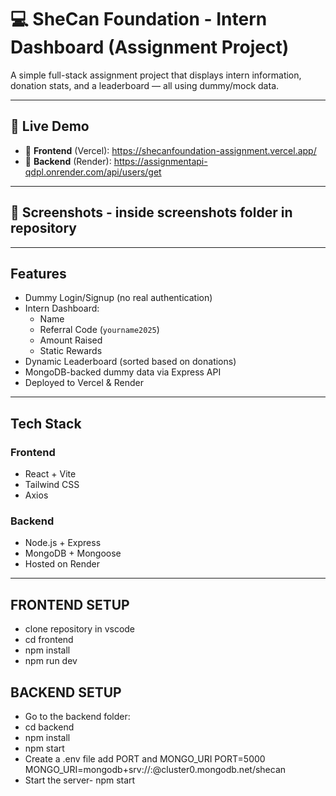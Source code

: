 # 💻 SheCan Foundation - Intern Dashboard (Assignment Project)

A simple full-stack assignment project that displays intern information, donation stats, and a leaderboard — all using dummy/mock data.

---

## 🚀 Live Demo

- 🔗 **Frontend** (Vercel): https://shecanfoundation-assignment.vercel.app/
- 🔗 **Backend** (Render): https://assignmentapi-qdpl.onrender.com/api/users/get

---

## 📸 Screenshots - inside screenshots folder in repository
---

## Features

- Dummy Login/Signup (no real authentication)
- Intern Dashboard:
  - Name
  - Referral Code (`yourname2025`)
  - Amount Raised
  - Static Rewards
- Dynamic Leaderboard (sorted based on donations)
- MongoDB-backed dummy data via Express API
- Deployed to Vercel & Render

---

## Tech Stack

### Frontend
- React + Vite
- Tailwind CSS
- Axios

### Backend
- Node.js + Express
- MongoDB + Mongoose
- Hosted on Render

---

## FRONTEND SETUP
- clone repository in vscode
- cd frontend
- npm install
- npm run dev

## BACKEND SETUP
- Go to the backend folder:
- cd backend
- npm install
- npm start
- Create a .env file add PORT and MONGO_URI
  PORT=5000
  MONGO_URI=mongodb+srv://<username>:<password>@cluster0.mongodb.net/shecan
- Start the server- npm start

   




